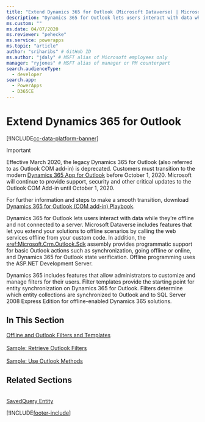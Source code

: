 ```yaml
---
title: "Extend Dynamics 365 for Outlook (Microsoft Dataverse) | Microsoft Docs"
description: "Dynamics 365 for Outlook lets users interact with data while they’re offline and not connected to a server. Microsoft Dataverse includes features that let you extend your solutions to offline scenarios by calling the web services offline from your custom code. In addition, the Sdk assembly provides programmatic support for basic Outlook actions such as synchronization, going offline or online, and Dynamics 365 for Outlook state verification. Offline programming uses the ASP.NET Development Server."
ms.custom: ""
ms.date: 04/07/2020
ms.reviewer: "pehecke"
ms.service: powerapps
ms.topic: "article"
author: "sriharibs" # GitHub ID
ms.author: "jdaly" # MSFT alias of Microsoft employees only
manager: "ryjones" # MSFT alias of manager or PM counterpart
search.audienceType: 
  - developer
search.app: 
  - PowerApps
  - D365CE
---
```


# Extend Dynamics 365 for Outlook

[!INCLUDE[cc-data-platform-banner](../../../includes/cc-data-platform-banner.md)]

> [!IMPORTANT]
> Effective March 2020, the legacy Dynamics 365 for Outlook (also referred to as Outlook COM add-in) is deprecated. Customers must transition to the modern [Dynamics 365 App for Outlook](https://docs.microsoft.com/dynamics365/outlook-app/overview) before October 1, 2020. Microsoft will continue to provide support, security and other critical updates to the Outlook COM Add-in until October 1, 2020.
> 
> For further information and steps to make a smooth transition, download [Dynamics 365 for Outlook (COM add-in) Playbook](https://aka.ms/OutlookCOMPlaybook).

Dynamics 365 for Outlook lets users interact with data while they’re offline and not connected to a server. Microsoft Dataverse includes features that let you extend your solutions to offline scenarios by calling the web services offline from your custom code. In addition, the <xref:Microsoft.Crm.Outlook.Sdk> assembly provides programmatic support for basic Outlook actions such as synchronization, going offline or online, and Dynamics 365 for Outlook state verification. Offline programming uses the ASP.NET Development Server.  
  
 Dynamics 365 includes features that allow administrators to customize and manage filters for their users. Filter templates provide the starting point for entity synchronization on Dynamics 365 for Outlook. Filters determine which entity collections are synchronized to Outlook and to SQL Server 2008 Express Edition for offline-enabled Dynamics 365 solutions.  
  
## In This Section

[Offline and Outlook Filters and Templates](offline-outlook-filters-templates.md)<br />  
[Sample: Retrieve Outlook Filters](sample-create-retrieve-outlook-filters.md)<br />  
[Sample: Use Outlook Methods](sample-outlook-methods.md)<br />
  
## Related Sections

<!-- TODO:
[Extend Dynamics 365](extend-dynamics-365-server.md)<br />
[Supported Extensions for Dynamics 365](supported-extensions.md)<br />
[The Metadata and Data Models in Dynamics 365](metadata-data-models.md)<br />
[Extend Dynamics 365 on the server](extend-dynamics-365-server.md)<br />
[Extend Dynamics 365 on the client](extend-client.md)<br />
[Customize Dynamics 365 applications](customize-dev/customize-applications.md)<br />
[Package and distribute extensions using solutions](package-distribute-extensions-use-solutions.md)<br />
[Integrate Dynamics 365 with SharePoint](integration-dev/integrate-sharepoint.md)<br />
 -->
<xref href="Microsoft.Dynamics.CRM.savedquery?text=savedquery EntityType" /><br />
[SavedQuery Entity](../reference/entities/savedquery.md)<br />
  



[!INCLUDE[footer-include](../../../includes/footer-banner.md)]